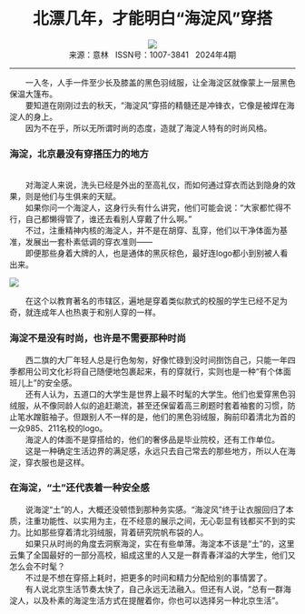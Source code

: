 # <center>北漂几年，才能明白“海淀风”穿搭</center> 

<div align=center><img src="http://fslib.vip.qikan.cn/img.ashx?key=%d7%f7%d5%df%a3%batweety"></div> 

<center>来源：意林   ISSN号：1007-3841   2024年4期</center> 


* * *


　　一入冬，人手一件至少长及膝盖的黑色羽绒服，让全海淀区就像蒙上一层黑色保温大篷布。  
　　要知道在刚刚过去的秋天，“海淀风”穿搭的精髓还是冲锋衣，它像是被焊在海淀人的身上。  
　　因为不在乎，所以无所谓时尚的态度，造就了海淀人特有的时尚风格。

### 海淀，北京最没有穿搭压力的地方

  
<br>　　对海淀人来说，洗头已经是外出的至高礼仪，而如何通过穿衣而达到隐身的效果，则是他们与生俱来的天赋。  
　　如果你问一个海淀人，这身行头有什么讲究，他们可能会说：“大家都忙得不行，自己都懒得管了，谁还去看别人穿戴了什么啊。”  
　　不过，注重精神内核的海淀人，并不是在胡穿、乱穿，他们以干净体面为基准，发展出一套朴素低调的穿衣准则——  
　　即便那些身着大牌的人，也是通体的黑灰棕色，最好连logo都小到别被人看出来。

![](http://img.resource.qikan.cn/markvip/qkimages/yili/yili202404/yili20240423-1-l.jpg)

  
　　在这个以教育著名的市辖区，遍地是穿着类似款式的校服的学生已经不足为奇，就连成年人也热衷于和别人穿的一样。

### 海淀不是没有时尚，也许是不需要那种时尚

  
　　西二旗的大厂年轻人总是行色匆匆，好像忙碌到没时间捯饬自己，只能一年四季都用公司文化衫将自己随便地包裹起来，有的穿就行，实则也是一种“有个体面班儿上”的安全感。  
　　还有人认为，五道口的大学生是世界上最不时髦的大学生。他们也爱穿黑色羽绒服，从不像同龄人似的追赶潮流，甚至还保留着高三刷题时套着袖套的习惯，防止笔水蹭脏袖子。但跟别人不一样的是，他们的黑色羽绒服，胸前印着清北为首的一众985、211名校的logo。  
　　海淀人的体面不是穿搭给的，他们的奢侈品是毕业院校，还有工作单位。  
　　这是一种确定生活边界的满足感，永远只去自己常去的那些地方，所以人在海淀，穿衣服也是这样。

### 在海淀，“土”还代表着一种安全感

  
　　说海淀“土”的人，大概还没顿悟到那种务实感。“海淀风”终于让衣服回归了本质，注重功能性、以实用为主，在不经意的展示之间，无心彰显有钱都买不到的实力。比如那些穿着清北羽绒服，背着研究院帆布袋的人。  
　　如果只从时尚的角度去洞察海淀，实在有些单薄。海淀本不该是“土”的，这里云集了全国最好的一部分高校，組成这里的人又是一群青春洋溢的大学生，他们又怎么会不时髦？  
　　不过是不想在穿搭上耗时，把更多的时间和精力分配给别的事情罢了。  
　　有人说北京生活节奏太快了，自己永远无法融入。但还有人说，“总有一群海淀人，以及朴素的海淀生活方式在提醒着你，你也可以选择另一种北京生活”。